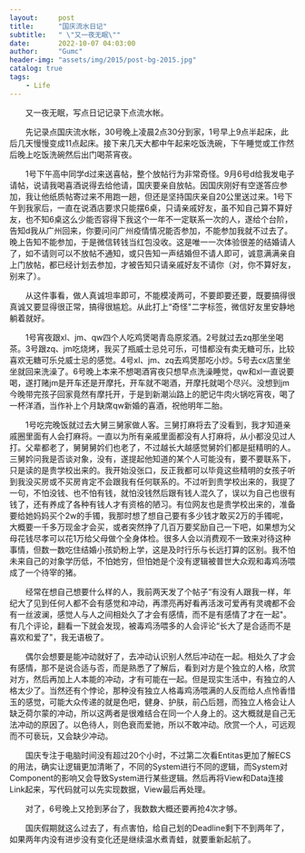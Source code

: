 ```yaml
---
layout:     post
title:      "国庆流水日记"
subtitle:   " \"又一夜无眠\""
date:       2022-10-07 04:03:00
author:     "Gumc"
header-img: "assets/img/2015/post-bg-2015.jpg"
catalog: true
tags:
    - Life
---
```

&emsp;&emsp;又一夜无眠，写点日记记录下点流水帐。

&emsp;&emsp;先记录点国庆流水帐，30号晚上凌晨2点30分到家，1号早上9点半起床，此后几天慢慢变成11点起床。接下来几天大都中午起来吃饭洗碗，下午睡觉或工作然后晚上吃饭洗碗然后出门喝茶宵夜。

&emsp;&emsp;1号下午高中同学d过来送喜帖，整个放帖行为非常奇怪。9月6号d给我发电子请帖，说请我喝喜酒说得去给他请，国庆要亲自放帖。因国庆刚好有空遂答应参加，我让他纸质帖寄过来不用跑一趟，但还是坚持国庆亲自20公里送过来。1号下午到我家后，一直在说酒店要求只能摆6桌，只请亲戚好友，虽不知自己算不算好友，也不知6桌这么少能否容得下我这个一年不一定联系一次的人，遂给个台阶，告知d我从广州回来，你要问问广州疫情情况能否参加，不能参加我就不过去了。晚上告知不能参加，于是微信转钱当红包没收。这是唯一一次体验很差的结婚请人了，如不请则可以不放帖不通知，或只告知一声结婚但不请人即可，诚意满满亲自上门放帖，都已经计划去参加，才被告知只请亲戚好友不请你（对，你不算好友，别来了）。

&emsp;&emsp;从这件事看，做人真诚坦率即可，不能模凌两可，不要即要还要，既要搞得很真诚又要显得很正常，搞得很尴尬。从此打上“奇怪"二字标签，微信好友里安静地躺着就好。

&emsp;&emsp;1号宵夜跟xl、jm、qw四个人吃鸡煲喝青岛原浆酒。2号就过去zq那坐坐喝茶。3号跟zq、jm吃烧烤，我买了瓶威士忌兑可乐，可惜都没有卖无糖可乐，比较喜欢无糖可乐兑威士忌的感觉。4号xl、jm、zq去鸡煲那吃小炒。5号去cx店里坐坐就回来洗澡了。6号晚上本来不想喝酒宵夜只想早点洗澡睡觉，qw和xl一直说要喝，遂打赌jm是开车还是开摩托，开车就不喝酒，开摩托就喝个尽兴。没想到jm今晚带完孩子回家竟然有摩托开，于是到新潮汕路上的肥记牛肉火锅吃宵夜，喝了一杯洋酒，当作补上个月缺席qw新婚的喜酒，祝他明年二胎。

&emsp;&emsp;1号吃完晚饭就过去大舅三舅家做人客。三舅打麻将去了没看到，我才知道亲戚圈里面有人会打麻将。一直以为所有亲戚里面都没有人打麻将，从小都没见过人打。父辈都老了，舅舅舅妗们也老了，不过越长大越感觉舅妗们都是挺精明的人。三舅妗问我是否谈对象，没有，遂提起他知道的某个人可能没有，要不要联系下，只是读的是贵学校出来的。我开始没张口，反正我都可以毕竟这些精明的女孩子听到我没买房或不买房肯定不会跟我有任何联系的。不过听到贵学校出来的，我提了一句，不怕没钱、也不怕有钱，就怕没钱然后跟有钱人混久了，误以为自己也很有钱了，还有养成了各种有钱人才有资格的陋习。有位网友也是贵学校出来的，准备要给她妈妈买个2w的手镯，我那时想了想自己要有多少钱才敢买2万的手镯呢，大概要一千多万现金才会买，或者突然挣了几百万要奖励自己一下吧，如果想为父母花钱尽孝可以花1万给父母做个全身体检。很多人会以消费观不一致来对待这种事情，但数一数吃住结婚小孩奶粉上学，这是及时行乐与长远打算的区别。我不怕未来自己的对象学历低，不怕她穷，但怕她是个没有逻辑被普世大众观和毒鸡汤喂成了一个待宰的猪。

&emsp;&emsp;经常在想自己想要什么样的人，我前两天发了个帖子“有没有人跟我一样，年纪大了见到任何人都不会有感觉和冲动，再漂亮再好看再活泼可爱再有灵魂都不会有一丝波澜，感觉人与人之间相处久了才会有感情，而不是有感情了才在一起"。有几个评论，翻看一下就会发现，被毒鸡汤喂多的人会评论“长大了是合适而不是喜欢和爱了"，我无语极了。

&emsp;&emsp;偶尔会想要是能冲动就好了，去冲动认识别人然后冲动在一起。相处久了才会有感情，那不是说合适与否，而是熟悉了了解后，看到对方是个独立的人格，欣赏对方，然后再加上人本能的冲动，才有可能在一起。但是现实生活中，有独立的人格太少了。当然还有个悖论，那种没有独立人格毒鸡汤喂满的人反而给人点怜香惜玉的感觉，可能大众传递的就是色吧，健身、护肤，前凸后翘，而独立人格会让人缺乏荷尔蒙的冲动，所以这两者是很难结合在同一个人身上的。这大概就是自己无法冲动的原因了。以色待人，则色衰而爱驰，所以不敢冲动。欣赏一个人，可远观而不可亵玩，又会缺少冲动。

&emsp;&emsp;国庆专注于电脑时间没有超过20个小时，不过第二次看Entitas更加了解ECS的用法，确实让逻辑更加清晰了，不同的System进行不同的逻辑，而System对Component的影响又会导致System进行某些逻辑。然后再将View和Data连接Link起来，写代码就可以先实现数据，View最后再处理。

&emsp;&emsp;对了，6号晚上又抢到茅台了，我数数大概还要再抢4次才够。

&emsp;&emsp;国庆假期就这么过去了，有点害怕，给自己划的Deadline剩下不到两年了，如果两年内没有进步没有变化还是继续温水煮青蛙，就要重新起航了。
